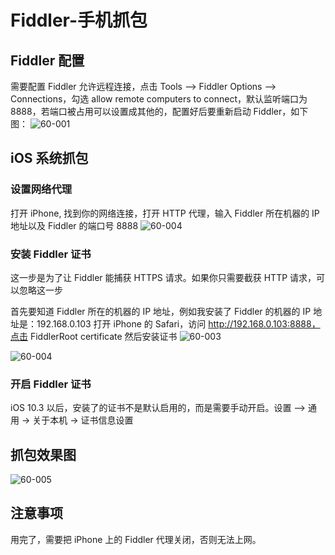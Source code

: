 # Fiddler-手机抓包
## Fiddler 配置
需要配置 Fiddler 允许远程连接，点击 Tools --> Fiddler Options --> Connections，勾选 allow remote computers to connect，默认监听端口为 8888，若端口被占用可以设置成其他的，配置好后要重新启动 Fiddler，如下图：
![60-001](../../static/zh/spring-cloud-itoken-codeing/60-001.png)


## iOS 系统抓包
### 设置网络代理
打开 iPhone, 找到你的网络连接，打开 HTTP 代理，输入 Fiddler 所在机器的 IP 地址以及 Fiddler 的端口号 8888
![60-004](../../static/zh/spring-cloud-itoken-codeing/60-002.png)


### 安装 Fiddler 证书
这一步是为了让 Fiddler 能捕获 HTTPS 请求。如果你只需要截获 HTTP 请求，可以忽略这一步

首先要知道 Fiddler 所在的机器的 IP 地址，例如我安装了 Fiddler 的机器的 IP 地址是：192.168.0.103
打开 iPhone 的 Safari，访问 http://192.168.0.103:8888，点击 FiddlerRoot certificate 然后安装证书
![60-003](../../static/zh/spring-cloud-itoken-codeing/60-003.png)

![60-004](../../static/zh/spring-cloud-itoken-codeing/60-004.png)




### 开启 Fiddler 证书
iOS 10.3 以后，安装了的证书不是默认启用的，而是需要手动开启。设置 --> 通用 -> 关于本机 -> 证书信息设置



## 抓包效果图
![60-005](../../static/zh/spring-cloud-itoken-codeing/60-005.png)

## 注意事项
用完了，需要把 iPhone 上的 Fiddler 代理关闭，否则无法上网。
